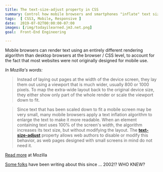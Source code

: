 ```yaml
---
title: The text-size-adjust property in CSS
summary: Control how mobile browsers and smartphones "inflate" text sizes
tags:  [ CSS3, Mobile, Responsive ]
date:  2019-07-02T00:00:00-07:00
images: [/img/todayilearned.jm3.net.png]
goal:  Front-End Engineering

---
```


Mobile browsers  can render text using an entirely different rendering
algorithm than desktop browsers at the browser / CSS level, to account
for the fact that most websites were not originally designed for mobile
use. 

_In Mozilla's words:_

> Instead of laying out pages at the width of the device screen, they
lay them out using a viewport that is much wider, usually 800 or 1000
pixels. To map the extra-wide layout back to the original device size,
they either show only part of the whole render or scale the viewport
down to fit.

> Since text that has been scaled down to fit a mobile screen may be
very small, many mobile browsers apply a text inflation algorithm to
enlarge the text to make it more readable. When an element containing
text uses 100% of the screen's width, the algorithm increases its text
size, but without modifying the layout. The **[text-size-adjust][docs]** property
allows web authors to disable or modify this behavior, as web pages
designed with small screens in mind do not need it.

[Read more][docs] at Mozilla

[Some folks][blog] have been writing about this since ... 2002!?  WHO KNEW? 

[docs]: https://developer.mozilla.org/en-US/docs/Web/CSS/text-size-adjust
[blog]: https://jwir3.wordpress.com/2012/07/30/font-inflation-fennec-and-you/
